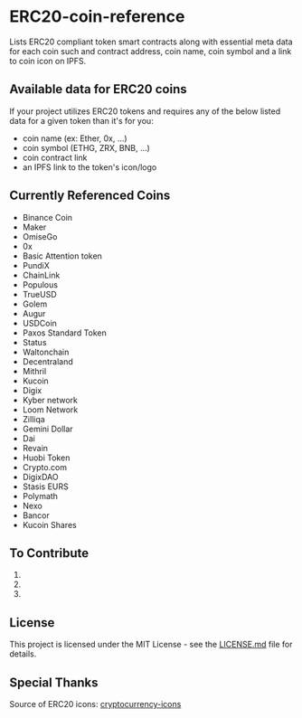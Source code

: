 # ERC20-coin-reference

Lists ERC20 compliant token smart contracts along with essential meta data for each coin such and contract address, coin name, coin symbol and a link to coin icon on IPFS.

## Available data for ERC20 coins

If your project utilizes ERC20 tokens and requires any of the below listed data for a given token than it's for you:

- coin name (ex: Ether, 0x, ...)
- coin symbol (ETHG, ZRX, BNB, ...)
- coin contract link
- an IPFS link to the token's icon/logo

## Currently Referenced Coins

- Binance Coin
- Maker
- OmiseGo
- 0x
- Basic Attention token
- PundiX
- ChainLink
- Populous
- TrueUSD
- Golem
- Augur
- USDCoin
- Paxos Standard Token
- Status
- Waltonchain
- Decentraland
- Mithril
- Kucoin
- Digix
- Kyber network
- Loom Network
- Zilliqa
- Gemini Dollar
- Dai
- Revain
- Huobi Token
- Crypto.com
- DigixDAO
- Stasis EURS
- Polymath
- Nexo
- Bancor
- Kucoin Shares 

## To Contribute

1. 
2. 
3.

## License

This project is licensed under the MIT License - see the [LICENSE.md](https://github.com/horizontalsystems/ERC20-coin-reference/blob/master/LICENSE) file for details.

## Special Thanks

Source of ERC20 icons: [cryptocurrency-icons](https://github.com/atomiclabs/cryptocurrency-icons)
